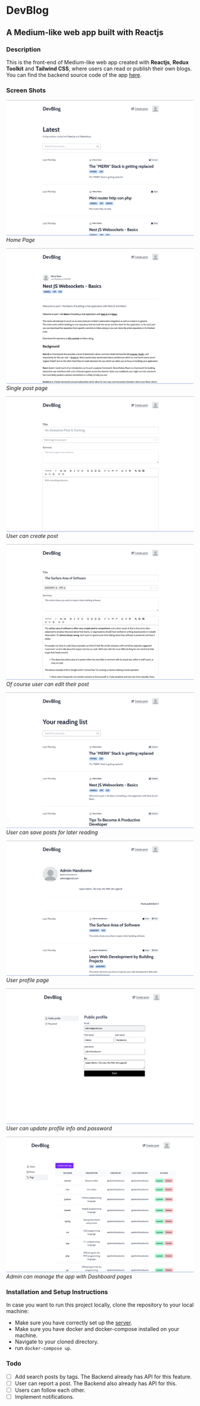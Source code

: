 # DevBlog

## A Medium-like web app built with Reactjs

### Description

This is the front-end of Medium-like web app created with **Reactjs**, **Redux Toolkit** and **Tailwind CSS**, where users can read or publish their own blogs. You can find the backend source code of the app [here](https://github.com/loc-cv/devblog-server).

### Screen Shots

![Home page](./screenshots/homepage.png "Home page")
*Home Page*

![Post page](./screenshots/single-post-page.png "Single post page")
*Single post page*

![Create post page](./screenshots/create-post.png "User can create post")
*User can create post*

![Edit post page](./screenshots/edit-post.png "Of course user can edit their post")
*Of course user can edit their post*

![Reading list](./screenshots/reading-list.png "User can save posts for later reading")
*User can save posts for later reading*

![User profile](./screenshots/user-profile.png "User profile page")
*User profile page*

![Update profile](./screenshots/update-profile.png "Of course user can update profile info and password")
*User can update profile info and password*

![Dashboard](./screenshots/dashboard-tags.png "Admin can manage the app with Dashboard pages")
*Admin can manage the app with Dashboard pages*

### Installation and Setup Instructions

In case you want to run this project locally, clone the repository to your local machine:

- Make sure you have correctly set up the [server](https://github.com/loc-cv/devblog-server).
- Make sure you have docker and docker-compose installed on your machine.
- Navigate to your cloned directory.
- run <code>docker-compose up</code>.

### Todo

- [ ] Add search posts by tags. The Backend already has API for this feature.
- [ ] User can report a post. The Backend also already has API for this.
- [ ] Users can follow each other.
- [ ] Implement notifications.
